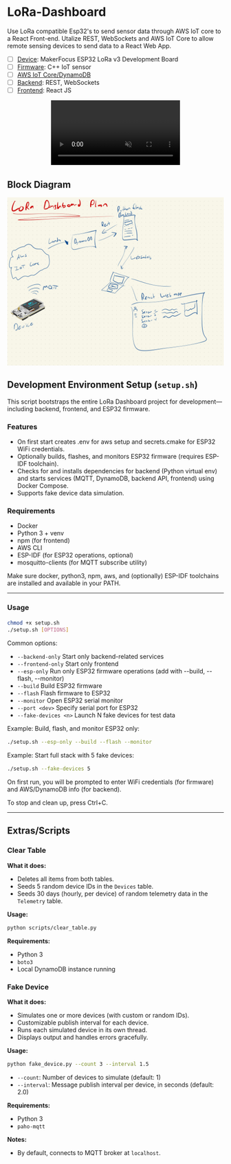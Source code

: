 # LoRa-Dashboard

Use LoRa compatible Esp32's to send sensor data through AWS IoT core to a React Front-end. Utalize REST, WebSockets and AWS IoT Core to allow remote sensing devices to send data to a React Web App.

- [ ] [Device](docs/device.md): MakerFocus ESP32 LoRa v3 Development Board
- [ ] [Firmware](docs/firmware.md): C++ IoT sensor
- [ ] [AWS IoT Core/DynamoDB](docs/cloud.md)
- [ ] [Backend](docs/backend.md): REST, WebSockets
- [ ] [Frontend](docs/frontend.md): React JS

<div align="center">
    <video controls muted src="https://github.com/user-attachments/assets/97756a8a-2db8-45b8-b298-19100d9e1012"></video>
</div>



## Block Diagram
![Block Diagram](./docs/images/Basic-LoRa-Dashboard-Design.jpg)

## Development Environment Setup (`setup.sh`)

This script bootstraps the entire LoRa Dashboard project for development—including backend, frontend, and ESP32 firmware.

### Features
- On first start creates .env for aws setup and secrets.cmake for ESP32 WiFi credentials.
- Optionally builds, flashes, and monitors ESP32 firmware (requires ESP-IDF toolchain).
- Checks for and installs dependencies for backend (Python virtual env) and starts services (MQTT, DynamoDB, backend API, frontend) using Docker Compose.
- Supports fake device data simulation.

### Requirements
- Docker
- Python 3 + venv
- npm (for frontend)
- AWS CLI
- ESP-IDF (for ESP32 operations, optional)
- mosquitto-clients (for MQTT subscribe utility)

Make sure docker, python3, npm, aws, and (optionally) ESP-IDF toolchains are installed and available in your PATH.

---

### Usage
```sh
chmod +x setup.sh
./setup.sh [OPTIONS]
```
Common options:
- `--backend-only`         Start only backend-related services
- `--frontend-only`        Start only frontend
- `--esp-only`             Run only ESP32 firmware operations (add with --build, --flash, --monitor)
- `--build`                Build ESP32 firmware
- `--flash`                Flash firmware to ESP32
- `--monitor`              Open ESP32 serial monitor
- `--port <dev>`           Specify serial port for ESP32
- `--fake-devices <n>`     Launch N fake devices for test data

Example: Build, flash, and monitor ESP32 only:
```sh
./setup.sh --esp-only --build --flash --monitor
```

Example: Start full stack with 5 fake devices:
```sh
./setup.sh --fake-devices 5
```

On first run, you will be prompted to enter WiFi credentials (for firmware) and AWS/DynamoDB info (for backend).

To stop and clean up, press Ctrl+C.

---

## Extras/Scripts 

###  Clear Table
**What it does:**
- Deletes all items from both tables.
- Seeds 5 random device IDs in the `Devices` table.
- Seeds 30 days (hourly, per device) of random telemetry data in the `Telemetry` table.

**Usage:**
```sh
python scripts/clear_table.py
```

**Requirements:**
- Python 3
- `boto3`
- Local DynamoDB instance running

### Fake Device
**What it does:**
- Simulates one or more devices (with custom or random IDs).
- Customizable publish interval for each device.
- Runs each simulated device in its own thread.
- Displays output and handles errors gracefully.

**Usage:**
```sh
python fake_device.py --count 3 --interval 1.5
```
- `--count`: Number of devices to simulate (default: 1)
- `--interval`: Message publish interval per device, in seconds (default: 2.0)

**Requirements:**
- Python 3
- `paho-mqtt`

**Notes:**
- By default, connects to MQTT broker at `localhost`.

